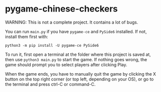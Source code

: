 # pygame-chinese-checkers

WARNING: This is not a complete project. It contains a lot of bugs.

You can run `main.py` if you have `pygame-ce` and `PySide6` installed.
If not, install them first with:
```
python3 -m pip install -U pygame-ce PySide6
```

To run it, first open a terminal at the folder where this project is saved at, then use `python3 main.py` to start the game. If nothing goes wrong, the game should prompt you to select players after clicking Play.

When the game ends, you have to manually quit the game by clicking the X button on the top right corner (or top left, depending on your OS), or go to the terminal and press ctrl-C or command-C.
